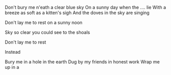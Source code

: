 Don't bury me n'eath a clear blue sky
On a sunny day when the .... lie
With a breeze as soft as a kitten's sigh
And the doves in the sky are singing

Don't lay me to rest on a sunny noon




Sky so clear you could see to the shoals


Don't lay me to rest 

Instead

Bury me in a hole in the earth
Dug by my friends in honest work
Wrap me up in a 